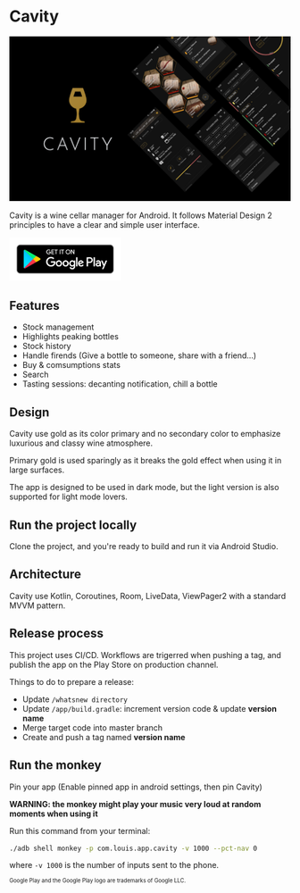 # Cavity
<p align="center">
  <img src="/assets/readme.png" alt="Cavity screenshots">
</p>

Cavity is a wine cellar manager for Android.
It follows Material Design 2 principles to have a clear and simple user interface.

[<img alt="Get it on Google Plau" width="200px" src="/assets/google-play-badge.png" />](https://play.google.com/store/apps/details?id=com.louis.app.cavity)

## Features
- Stock management
- Highlights peaking bottles
- Stock history
- Handle firends (Give a bottle to someone, share with a friend...)
- Buy & comsumptions stats
- Search
- Tasting sessions: decanting notification, chill a bottle

## Design
Cavity use gold as its color primary and no secondary color to emphasize luxurious and classy wine atmosphere.

Primary gold is used sparingly as it breaks the gold effect when using it in large surfaces.

The app is designed to be used in dark mode, but the light version is also supported for light mode lovers.

## Run the project locally
Clone the project, and you're ready to build and run it via Android Studio.

## Architecture
Cavity use Kotlin, Coroutines, Room, LiveData, ViewPager2 with a standard MVVM pattern.

## Release process
This project uses CI/CD.
Workflows are trigerred when pushing a tag, and publish the app on the Play Store on production channel.

Things to do to prepare a release:

- Update `/whatsnew directory`
- Update `/app/build.gradle`: increment version code & update __version name__
- Merge target code into master branch
- Create and push a tag named __version name__

## Run the monkey
Pin your app (Enable pinned app in android settings, then pin Cavity)

__WARNING: the monkey might play your music very loud at random moments when using it__

Run this command from your terminal:

```bash
./adb shell monkey -p com.louis.app.cavity -v 1000 --pct-nav 0
```

where `-v 1000` is the number of inputs sent to the phone.



<sup><sup>Google Play and the Google Play logo are trademarks of Google LLC.</sup></sup>
